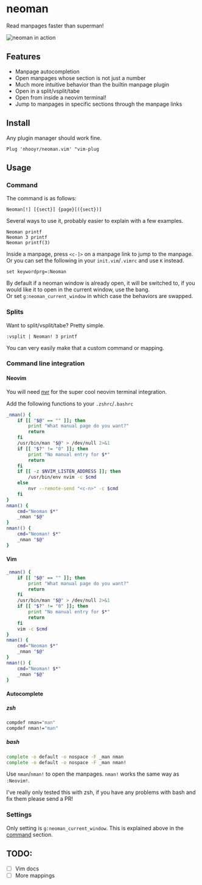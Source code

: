 # neoman

Read manpages faster than superman!

![neoman in action](https://media.giphy.com/media/xT0BKrEeXPeKVMgb84/giphy.gif)

## Features
- Manpage autocompletion
- Open manpages whose section is not just a number
- Much more intuitive behavior than the builtin manpage plugin
- Open in a split/vsplit/tabe
- Open from inside a neovim terminal!
- Jump to manpages in specific sections through the manpage links

## Install
Any plugin manager should work fine.

```vim
Plug 'nhooyr/neoman.vim' "vim-plug
```

## Usage
### Command
The command is as follows:

```vim
Neoman[!] [{sect}] {page}[({sect})]
```

Several ways to use it, probably easier to explain with a few examples.

```vim
Neoman printf
Neoman 3 printf
Neoman printf(3)
```

Inside a manpage, press `<c-]>` on a manpage link to jump to the manpage. Or you can set the following in your `init.vim`/`.vimrc` and use `K` instead.

```vim
set keywordprg=:Neoman
```

By default if a neoman window is already open, it will be switched to, if you would like it to open in the current window, use the bang.  
Or set `g:neoman_current_window` in which case the behaviors are swapped.

### Splits
Want to split/vsplit/tabe? Pretty simple.

```vim
:vsplit | Neoman! 3 printf
```

You can very easily make that a custom command or mapping.

### Command line integration

#### Neovim
You will need [nvr](https://github.com/mhinz/neovim-remote) for the super cool neovim terminal integration.

Add the following functions to your `.zshrc`/`.bashrc`

```zsh
_nman() {
	if [[ "$@" == "" ]]; then
		print "What manual page do you want?"
		return
	fi
	/usr/bin/man "$@" > /dev/null 2>&1
	if [[ "$?" != "0" ]]; then
		print "No manual entry for $*"
		return
	fi
	if [[ -z $NVIM_LISTEN_ADDRESS ]]; then
		/usr/bin/env nvim -c $cmd
	else
		nvr --remote-send "<c-n>" -c $cmd
	fi
}
nman() {
	cmd="Neoman $*"
	_nman "$@"
}
nman!() {
	cmd="Neoman! $*"
	_nman "$@"
}
```

#### Vim
```zsh
_nman() {
	if [[ "$@" == "" ]]; then
		print "What manual page do you want?"
		return
	fi
	/usr/bin/man "$@" > /dev/null 2>&1
	if [[ "$?" != "0" ]]; then
		print "No manual entry for $*"
		return
	fi
	vim -c $cmd
}
nman() {
	cmd="Neoman $*"
	_nman "$@"
}
nman!() {
	cmd="Neoman! $*"
	_nman "$@"
}
```

#### Autocomplete
##### zsh
```zsh
compdef nman="man"
compdef nman!="man"
```

##### bash
```bash
complete -o default -o nospace -F _man nman
complete -o default -o nospace -F _man nman!
```

Use `nman`/`nman!` to open the manpages. `nman!` works the same way as `:Neovim!`.

I've really only tested this with zsh, if you have any problems with bash and fix them please send a PR!

### Settings
Only setting is `g:neoman_current_window`. This is explained above in the [command](#command) section.

TODO:
-----
- [ ] Vim docs
- [ ] More mappings
